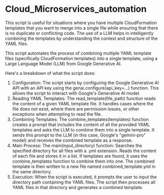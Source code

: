 # Cloud_Microservices_automation
This script is useful for situations where you have multiple CloudFormation templates that you want to merge into a single file while ensuring that there is no duplicate or conflicting code. The use of a LLM helps in intelligently combining the templates by understanding the context and structure of the YAML files.

This script automates the process of combining multiple YAML template files (specifically CloudFormation templates) into a single template, using a Large Language Model (LLM) from Google Generative AI.

Here's a breakdown of what the script does:

1. Configuration:
The script starts by configuring the Google Generative AI API with an API key using the genai.configure(api_key=...) function. This allows the script to interact with Google's Generative AI model.
2. Reading YAML Templates:
The read_template(file_path) function reads the content of a given YAML template file. It handles cases where the file does not exist, where there are permission issues, or other exceptions when attempting to read the file.
3. Combining Templates:
The combine_templates(templates) function creates a prompt that includes the content of all the provided YAML templates and asks the LLM to combine them into a single template. It sends this prompt to the LLM (in this case, Google's "gemini-pro" model) and receives the combined template as a response.
4. Main Process:
The main(input_directory) function:
Searches the specified directory for all files with a .yml extension.
Reads the content of each file and stores it in a list.
If templates are found, it uses the combine_templates function to combine them into one.
The combined template is then written to a new file named combined_template.yml in the same directory.
5. Execution:
When the script is executed, it prompts the user to input the directory path containing the YAML files.
The script then processes all YAML files in that directory and generates a combined template.
